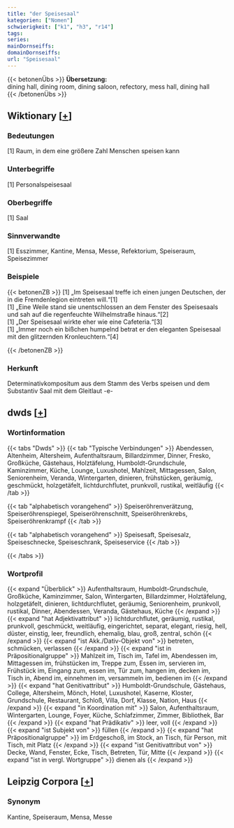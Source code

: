 ```yaml
---
title: "der Speisesaal"
kategorien: ["Nomen"]
schwierigkeit: ["k1", "h3", "r14"]
tags:
series:
mainDornseiffs:
domainDornseiffs:
url: "Speisesaal"
---
```


{{< betonenÜbs >}}
**Übersetzung:**  
dining hall, dining room, dining saloon, refectory, mess  hall, dining  hall  
{{< /betonenÜbs >}}

## Wiktionary [[+](https://de.wiktionary.org/wiki/Speisesaal)]

### Bedeutungen
[1] Raum, in dem eine größere Zahl Menschen speisen kann  

### Unterbegriffe
[1] Personalspeisesaal  

### Oberbegriffe
[1] Saal  

### Sinnverwandte
[1] Esszimmer, Kantine, Mensa, Messe, Refektorium, Speiseraum, Speisezimmer  

### Beispiele
{{< betonenZB >}}
[1] „Im Speisesaal treffe ich einen jungen Deutschen, der in die Fremdenlegion eintreten will.“[1]  
[1] „Eine Weile stand sie unentschlossen an dem Fenster des Speisesaals und sah auf die regenfeuchte Wilhelmstraße hinaus.“[2]  
[1] „Der Speisesaal wirkte eher wie eine Cafeteria.“[3]  
[1] „Immer noch ein bißchen humpelnd betrat er den eleganten Speisesaal mit den glitzernden Kronleuchtern.“[4]  

{{< /betonenZB >}}
### Herkunft
Determinativkompositum aus dem Stamm des Verbs speisen und dem Substantiv Saal mit dem Gleitlaut -e-  



## dwds [[+](https://www.dwds.de/wb/Speisesaal)]

### Wortinformation
{{< tabs "Dwds" >}}
{{< tab "Typische Verbindungen" >}}
Abendessen, Altenheim, Altersheim, Aufenthaltsraum, Billardzimmer, Dinner, Fresko, Großküche, Gästehaus, Holztäfelung, Humboldt-Grundschule, Kaminzimmer, Küche, Lounge, Luxushotel, Mahlzeit, Mittagessen, Salon, Seniorenheim, Veranda, Wintergarten, dinieren, frühstücken, geräumig, geschmückt, holzgetäfelt, lichtdurchflutet, prunkvoll, rustikal, weitläufig
{{< /tab >}}

{{< tab "alphabetisch vorangehend" >}}
Speiseröhrenverätzung, Speiseröhrenspiegel, Speiseröhrenschnitt, Speiseröhrenkrebs, Speiseröhrenkrampf
{{< /tab >}}

{{< tab "alphabetisch vorangehend" >}}
Speisesaft, Speisesalz, Speiseschnecke, Speiseschrank, Speiseservice
{{< /tab >}}

{{< /tabs >}}

### Wortprofil
{{< expand "Überblick" >}} Aufenthaltsraum, Humboldt-Grundschule, Großküche, Kaminzimmer, Salon, Wintergarten, Billardzimmer, Holztäfelung, holzgetäfelt, dinieren, lichtdurchflutet, geräumig, Seniorenheim, prunkvoll, rustikal, Dinner, Abendessen, Veranda, Gästehaus, Küche {{< /expand >}}
{{< expand "hat Adjektivattribut" >}} lichtdurchflutet, geräumig, rustikal, prunkvoll, geschmückt, weitläufig, eingerichtet, separat, elegant, riesig, hell, düster, einstig, leer, freundlich, ehemalig, blau, groß, zentral, schön {{< /expand >}}
{{< expand "ist Akk./Dativ-Objekt von" >}} betreten, schmücken, verlassen {{< /expand >}}
{{< expand "ist in Präpositionalgruppe" >}} Mahlzeit im, Tisch im, Tafel im, Abendessen im, Mittagessen im, frühstücken im, Treppe zum, Essen im, servieren im, Frühstück im, Eingang zum, essen im, Tür zum, hangen im, decken im, Tisch in, Abend im, einnehmen im, versammeln im, bedienen im {{< /expand >}}
{{< expand "hat Genitivattribut" >}} Humboldt-Grundschule, Gästehaus, College, Altersheim, Mönch, Hotel, Luxushotel, Kaserne, Kloster, Grundschule, Restaurant, Schloß, Villa, Dorf, Klasse, Nation, Haus {{< /expand >}}
{{< expand "in Koordination mit" >}} Salon, Aufenthaltsraum, Wintergarten, Lounge, Foyer, Küche, Schlafzimmer, Zimmer, Bibliothek, Bar {{< /expand >}}
{{< expand "hat Prädikativ" >}} leer, voll {{< /expand >}}
{{< expand "ist Subjekt von" >}} füllen {{< /expand >}}
{{< expand "hat Präpositionalgruppe" >}} im Erdgeschoß, im Stock, an Tisch, für Person, mit Tisch, mit Platz {{< /expand >}}
{{< expand "ist Genitivattribut von" >}} Decke, Wand, Fenster, Ecke, Tisch, Betreten, Tür, Mitte {{< /expand >}}
{{< expand "ist in vergl. Wortgruppe" >}} dienen als {{< /expand >}}

## Leipzig Corpora [[+](https://corpora.uni-leipzig.de/en/res?word=Speisesaal&corpusId=deu_newscrawl-public_2018)]


### Synonym
Kantine, Speiseraum, Mensa, Messe

